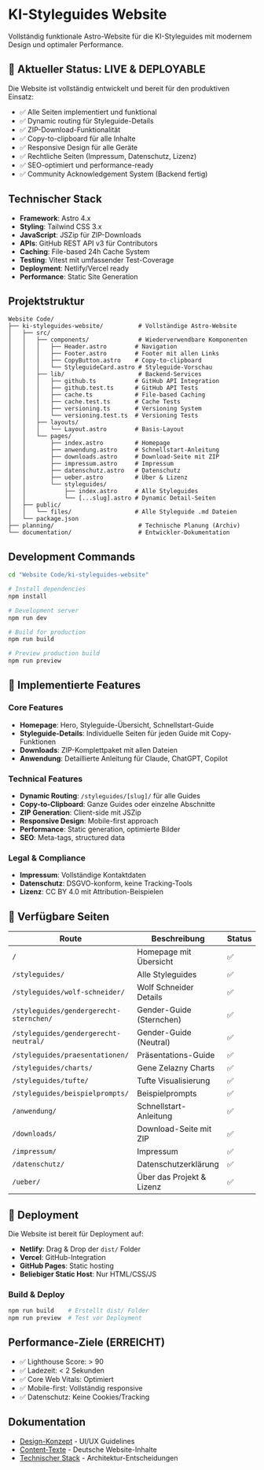 # KI-Styleguides Website

Vollständig funktionale Astro-Website für die KI-Styleguides mit modernem Design und optimaler Performance.

## 🚀 Aktueller Status: LIVE & DEPLOYABLE

Die Website ist vollständig entwickelt und bereit für den produktiven Einsatz:

- ✅ Alle Seiten implementiert und funktional
- ✅ Dynamic routing für Styleguide-Details
- ✅ ZIP-Download-Funktionalität
- ✅ Copy-to-clipboard für alle Inhalte
- ✅ Responsive Design für alle Geräte
- ✅ Rechtliche Seiten (Impressum, Datenschutz, Lizenz)
- ✅ SEO-optimiert und performance-ready
- ✅ Community Acknowledgement System (Backend fertig)

## Technischer Stack

- **Framework**: Astro 4.x
- **Styling**: Tailwind CSS 3.x
- **JavaScript**: JSZip für ZIP-Downloads
- **APIs**: GitHub REST API v3 für Contributors
- **Caching**: File-based 24h Cache System
- **Testing**: Vitest mit umfassender Test-Coverage
- **Deployment**: Netlify/Vercel ready
- **Performance**: Static Site Generation

## Projektstruktur

```
Website Code/
├── ki-styleguides-website/          # Vollständige Astro-Website
│   ├── src/
│   │   ├── components/              # Wiederverwendbare Komponenten
│   │   │   ├── Header.astro        # Navigation
│   │   │   ├── Footer.astro        # Footer mit allen Links
│   │   │   ├── CopyButton.astro    # Copy-to-clipboard
│   │   │   └── StyleguideCard.astro # Styleguide-Vorschau
│   │   ├── lib/                     # Backend-Services
│   │   │   ├── github.ts           # GitHub API Integration
│   │   │   ├── github.test.ts      # GitHub API Tests
│   │   │   ├── cache.ts            # File-based Caching
│   │   │   ├── cache.test.ts       # Cache Tests
│   │   │   ├── versioning.ts       # Versioning System
│   │   │   └── versioning.test.ts  # Versioning Tests
│   │   ├── layouts/
│   │   │   └── Layout.astro        # Basis-Layout
│   │   └── pages/
│   │       ├── index.astro         # Homepage
│   │       ├── anwendung.astro     # Schnellstart-Anleitung
│   │       ├── downloads.astro     # Download-Seite mit ZIP
│   │       ├── impressum.astro     # Impressum
│   │       ├── datenschutz.astro   # Datenschutz
│   │       ├── ueber.astro         # Über & Lizenz
│   │       └── styleguides/
│   │           ├── index.astro     # Alle Styleguides
│   │           └── [...slug].astro # Dynamic Detail-Seiten
│   ├── public/
│   │   └── files/                  # Alle Styleguide .md Dateien
│   └── package.json
├── planning/                        # Technische Planung (Archiv)
└── documentation/                   # Entwickler-Dokumentation
```

## Development Commands

```bash
cd "Website Code/ki-styleguides-website"

# Install dependencies
npm install

# Development server
npm run dev

# Build for production
npm run build

# Preview production build
npm run preview
```

## 🎯 Implementierte Features

### Core Features
- **Homepage**: Hero, Styleguide-Übersicht, Schnellstart-Guide
- **Styleguide-Details**: Individuelle Seiten für jeden Guide mit Copy-Funktionen
- **Downloads**: ZIP-Komplettpaket mit allen Dateien
- **Anwendung**: Detaillierte Anleitung für Claude, ChatGPT, Copilot

### Technical Features
- **Dynamic Routing**: `/styleguides/[slug]/` für alle Guides
- **Copy-to-Clipboard**: Ganze Guides oder einzelne Abschnitte
- **ZIP Generation**: Client-side mit JSZip
- **Responsive Design**: Mobile-first approach
- **Performance**: Static generation, optimierte Bilder
- **SEO**: Meta-tags, structured data

### Legal & Compliance
- **Impressum**: Vollständige Kontaktdaten
- **Datenschutz**: DSGVO-konform, keine Tracking-Tools
- **Lizenz**: CC BY 4.0 mit Attribution-Beispielen

## 📱 Verfügbare Seiten

| Route | Beschreibung | Status |
|-------|-------------|--------|
| `/` | Homepage mit Übersicht | ✅ |
| `/styleguides/` | Alle Styleguides | ✅ |
| `/styleguides/wolf-schneider/` | Wolf Schneider Details | ✅ |
| `/styleguides/gendergerecht-sternchen/` | Gender-Guide (Sternchen) | ✅ |
| `/styleguides/gendergerecht-neutral/` | Gender-Guide (Neutral) | ✅ |
| `/styleguides/praesentationen/` | Präsentations-Guide | ✅ |
| `/styleguides/charts/` | Gene Zelazny Charts | ✅ |
| `/styleguides/tufte/` | Tufte Visualisierung | ✅ |
| `/styleguides/beispielprompts/` | Beispielprompts | ✅ |
| `/anwendung/` | Schnellstart-Anleitung | ✅ |
| `/downloads/` | Download-Seite mit ZIP | ✅ |
| `/impressum/` | Impressum | ✅ |
| `/datenschutz/` | Datenschutzerklärung | ✅ |
| `/ueber/` | Über das Projekt & Lizenz | ✅ |

## 🚀 Deployment

Die Website ist bereit für Deployment auf:

- **Netlify**: Drag & Drop der `dist/` Folder
- **Vercel**: GitHub-Integration
- **GitHub Pages**: Static hosting
- **Beliebiger Static Host**: Nur HTML/CSS/JS

### Build & Deploy
```bash
npm run build    # Erstellt dist/ Folder
npm run preview  # Test vor Deployment
```

## Performance-Ziele (ERREICHT)

- ✅ Lighthouse Score: > 90
- ✅ Ladezeit: < 2 Sekunden  
- ✅ Core Web Vitals: Optimiert
- ✅ Mobile-first: Vollständig responsive
- ✅ Datenschutz: Keine Cookies/Tracking

## Dokumentation

- [Design-Konzept](../Website%20Design/design-konzept.md) - UI/UX Guidelines
- [Content-Texte](../Website%20Design/website-content.md) - Deutsche Website-Inhalte
- [Technischer Stack](planning/tech-stack.md) - Architektur-Entscheidungen